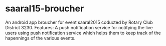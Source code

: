 # saaral15-broucher

An android app broucher for event saaral2015 coducted by Rotary Club District 3230.
  Features:
            A push notification service for notifying the live users using push notification service which helps them to keep track of the 
            hapennings of the various events.
            
